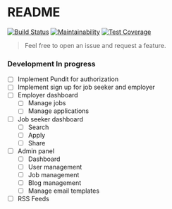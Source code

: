 # README

[![Build Status](https://travis-ci.org/shairyar/free_job_board.svg?branch=master)](https://travis-ci.org/shairyar/free_job_board)
[![Maintainability](https://api.codeclimate.com/v1/badges/a99a88d28ad37a79dbf6/maintainability)](https://codeclimate.com/github/codeclimate/codeclimate/maintainability)
[![Test Coverage](https://api.codeclimate.com/v1/badges/a99a88d28ad37a79dbf6/test_coverage)](https://codeclimate.com/github/codeclimate/codeclimate/test_coverage)

> Feel free to open an issue and request a feature.

### Development In progress


- [ ] Implement Pundit for authorization
- [ ] Implement sign up for job seeker and employer
- [ ] Employer dashboard
  - [ ] Manage jobs
  - [ ] Manage applications
- [ ] Job seeker dashboard
  - [ ] Search
  - [ ] Apply
  - [ ] Share
- [ ] Admin panel
  - [ ] Dashboard
  - [ ] User management
  - [ ] Job management
  - [ ] Blog management
  - [ ] Manage email templates
- [ ] RSS Feeds